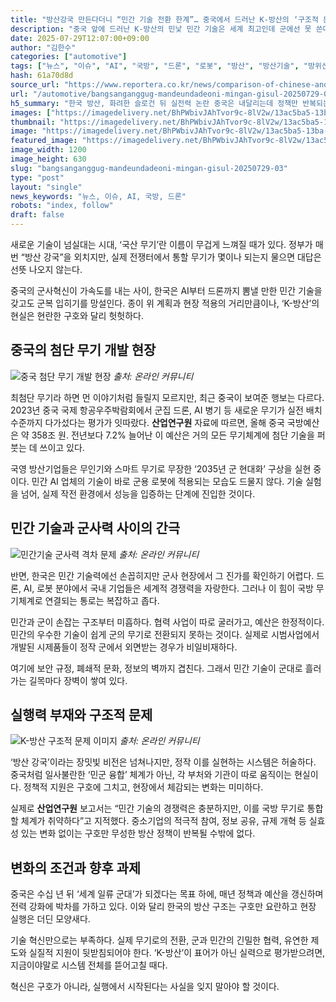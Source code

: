 ```yaml
---
title: "방산강국 만든다더니 “민간 기술 전환 한계”… 중국에서 드러난 K-방산의 ‘구조적 문제’"
description: "중국 앞에 드러난 K-방산의 민낯 민간 기술은 세계 최고인데 군에선 못 쓴다 ..."
date: 2025-07-29T12:07:00+09:00
author: "김한수"
categories: ["automotive"]
tags: ["뉴스", "이슈", "AI", "국방", "드론", "로봇", "방산", "방산기술", "방위산업", "인공지능", "중국", "한국", "기술전환딜레마", "민군융합초격차"]
hash: 61a70d8d
source_url: "https://www.reportera.co.kr/news/comparison-of-chinese-and-korean-defense-technology/"
url: "/automotive/bangsanganggug-mandeundadeoni-mingan-gisul-20250729-03/"
h5_summary: "한국 방산, 화려한 슬로건 뒤 실전력 논란 중국은 내달리는데 정책만 반복되는 현실"
images: ["https://imagedelivery.net/BhPWbivJAhTvor9c-8lV2w/13ac5ba5-13ba-4e7d-3fb1-957a3cbb0c00/public", "https://imagedelivery.net/BhPWbivJAhTvor9c-8lV2w/f4971aac-4fab-4f58-b60a-296682587e00/public", "https://imagedelivery.net/BhPWbivJAhTvor9c-8lV2w/fb17d529-8b97-4fb3-bd0f-bdf2717b2a00/public", "https://imagedelivery.net/BhPWbivJAhTvor9c-8lV2w/2faffe05-03a4-466e-5249-f3f00aca5100/public"]
thumbnail: "https://imagedelivery.net/BhPWbivJAhTvor9c-8lV2w/13ac5ba5-13ba-4e7d-3fb1-957a3cbb0c00/public"
image: "https://imagedelivery.net/BhPWbivJAhTvor9c-8lV2w/13ac5ba5-13ba-4e7d-3fb1-957a3cbb0c00/public"
featured_image: "https://imagedelivery.net/BhPWbivJAhTvor9c-8lV2w/13ac5ba5-13ba-4e7d-3fb1-957a3cbb0c00/public"
image_width: 1200
image_height: 630
slug: "bangsanganggug-mandeundadeoni-mingan-gisul-20250729-03"
type: "post"
layout: "single"
news_keywords: "뉴스, 이슈, AI, 국방, 드론"
robots: "index, follow"
draft: false
---
```


새로운 기술이 넘실대는 시대, ‘국산 무기’란 이름이 무겁게 느껴질 때가 있다. 정부가 매번 “방산 강국”을 외치지만, 실제 전쟁터에서 통할 무기가 몇이나 되는지 물으면 대답은 선뜻 나오지 않는다.

중국의 군사혁신이 가속도를 내는 사이, 한국은 AI부터 드론까지 뽐낼 만한 민간 기술을 갖고도 군복 입히기를 망설인다. 종이 위 계획과 현장 적용의 거리만큼이나, ‘K-방산’의 현실은 현란한 구호와 달리 헛헛하다.

## 중국의 첨단 무기 개발 현장

![중국 첨단 무기 개발 현장](https://imagedelivery.net/BhPWbivJAhTvor9c-8lV2w/f4971aac-4fab-4f58-b60a-296682587e00/public)
*출처: 온라인 커뮤니티*


최첨단 무기라 하면 먼 이야기처럼 들릴지 모르지만, 최근 중국이 보여준 행보는 다르다. 2023년 중국 국제 항공우주박람회에서 군집 드론, AI 병기 등 새로운 무기가 실전 배치 수준까지 다가섰다는 평가가 잇따랐다. **산업연구원** 자료에 따르면, 올해 중국 국방예산은 약 358조 원. 전년보다 7.2% 늘어난 이 예산은 거의 모든 무기체계에 첨단 기술을 퍼붓는 데 쓰이고 있다.

국영 방산기업들은 무인기와 스마트 무기로 무장한 ‘2035년 군 현대화’ 구상을 실현 중이다. 민간 AI 업체의 기술이 바로 군용 로봇에 적용되는 모습도 드물지 않다. 기술 실험을 넘어, 실제 작전 환경에서 성능을 입증하는 단계에 진입한 것이다.

## 민간 기술과 군사력 사이의 간극

![민간기술 군사력 격차 문제](https://imagedelivery.net/BhPWbivJAhTvor9c-8lV2w/2faffe05-03a4-466e-5249-f3f00aca5100/public)
*출처: 온라인 커뮤니티*


반면, 한국은 민간 기술력에선 손꼽히지만 군사 현장에서 그 진가를 확인하기 어렵다. 드론, AI, 로봇 분야에서 국내 기업들은 세계적 경쟁력을 자랑한다. 그러나 이 힘이 국방 무기체계로 연결되는 통로는 복잡하고 좁다.

민간과 군이 손잡는 구조부터 미흡하다. 협력 사업이 따로 굴러가고, 예산은 한정적이다. 민간의 우수한 기술이 쉽게 군의 무기로 전환되지 못하는 것이다. 실제로 시범사업에서 개발된 시제품들이 정작 군에서 외면받는 경우가 비일비재하다.

여기에 보안 규정, 폐쇄적 문화, 정보의 벽까지 겹친다. 그래서 민간 기술이 군대로 흘러가는 길목마다 장벽이 쌓여 있다.

## 실행력 부재와 구조적 문제

![K-방산 구조적 문제 이미지](https://imagedelivery.net/BhPWbivJAhTvor9c-8lV2w/fb17d529-8b97-4fb3-bd0f-bdf2717b2a00/public)
*출처: 온라인 커뮤니티*


‘방산 강국’이라는 장밋빛 비전은 넘쳐나지만, 정작 이를 실현하는 시스템은 허술하다. 중국처럼 일사불란한 ‘민군 융합’ 체계가 아닌, 각 부처와 기관이 따로 움직이는 현실이다. 정책적 지원은 구호에 그치고, 현장에서 체감되는 변화는 미미하다.

실제로 **산업연구원** 보고서는 “민간 기술의 경쟁력은 충분하지만, 이를 국방 무기로 통합할 체계가 취약하다”고 지적했다. 중소기업의 적극적 참여, 정보 공유, 규제 개혁 등 실효성 있는 변화 없이는 구호만 무성한 방산 정책이 반복될 수밖에 없다.

## 변화의 조건과 향후 과제

중국은 수십 년 뒤 ‘세계 일류 군대’가 되겠다는 목표 하에, 매년 정책과 예산을 갱신하며 전력 강화에 박차를 가하고 있다. 이와 달리 한국의 방산 구조는 구호만 요란하고 현장 실행은 더딘 모양새다.

기술 혁신만으로는 부족하다. 실제 무기로의 전환, 군과 민간의 긴밀한 협력, 유연한 제도와 실질적 지원이 뒷받침되어야 한다. ‘K-방산’이 표어가 아닌 실력으로 평가받으려면, 지금이야말로 시스템 전체를 뜯어고칠 때다. 

혁신은 구호가 아니라, 실행에서 시작된다는 사실을 잊지 말아야 할 것이다.

